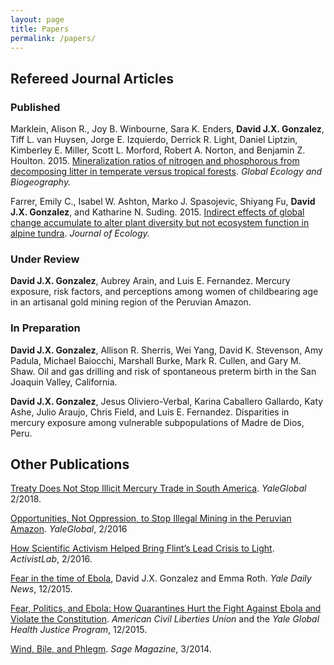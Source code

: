 ```yaml
---
layout: page
title: Papers
permalink: /papers/
---
```


## Refereed Journal Articles

### Published

Marklein, Alison R., Joy B. Winbourne, Sara K. Enders, **David J.X. Gonzalez**, Tiff L. van Huysen, Jorge E. Izquierdo, Derrick R. Light, Daniel Liptzin, Kimberley E. Miller, Scott L. Morford, Robert A. Norton, and Benjamin Z. Houlton. 2015. [Mineralization ratios of nitrogen and phosphorous from decomposing litter in temperate versus tropical forests](https://onlinelibrary.wiley.com/doi/full/10.1111/geb.12414). *Global Ecology and Biogeography.*

Farrer, Emily C., Isabel W. Ashton, Marko J. Spasojevic, Shiyang Fu, **David J.X. Gonzalez**, and Katharine N. Suding. 2015. [Indirect effects of global change accumulate to alter plant diversity but not ecosystem function in alpine tundra](https://besjournals.onlinelibrary.wiley.com/doi/full/10.1111/1365-2745.12363). *Journal of Ecology.*

### Under Review

**David J.X. Gonzalez**, Aubrey Arain, and Luis E. Fernandez. Mercury exposure, risk factors, and perceptions among women of childbearing age in an artisanal gold mining region of the Peruvian Amazon.

### In Preparation

**David J.X. Gonzalez**, Allison R. Sherris, Wei Yang, David K. Stevenson, Amy Padula, Michael Baiocchi, Marshall Burke, Mark R. Cullen, and Gary M. Shaw.
Oil and gas drilling and risk of spontaneous preterm birth in the San Joaquin Valley, California.

**David J.X. Gonzalez**, Jesus Oliviero-Verbal, Karina Caballero Gallardo, Katy Ashe, Julio Araujo, Chris Field, and Luis E. Fernandez. Disparities in mercury exposure among vulnerable subpopulations of Madre de Dios, Peru.

## Other Publications

[Treaty Does Not Stop Illicit Mercury Trade in South America](https://yaleglobal.yale.edu/content/treaty-does-not-stop-illicit-mercury-trade-south-america). *YaleGlobal* 2/2018.

[Opportunities, Not Oppression, to Stop Illegal Mining in the Peruvian Amazon](https://yaleglobal.yale.edu/content/opportunities-not-oppression-stop-illegal-mining-peruvian-amazon). *YaleGlobal*, 2/2016

[How Scientific Activism Helped Bring Flint’s Lead Crisis to Light](http://www.activistlab.org/2016/02/how-scientific-activism-helped-bring-flints-lead-crisis-to-light/). *ActivistLab*, 2/2016.

[Fear in the time of Ebola](https://yaledailynews.com/blog/2015/12/09/gonzalez-roth-fear-in-the-time-of-ebola/), David J.X. Gonzalez and Emma Roth. *Yale Daily News*, 12/2015.

[Fear, Politics, and Ebola: How Quarantines Hurt the Fight Against Ebola and Violate the Constitution](https://law.yale.edu/system/files/area/center/ghjp/documents/ghjp_ebola_quarantines.pdf). *American Civil Liberties Union* and the *Yale Global Health Justice Program*, 12/2015.

[Wind, Bile, and Phlegm](http://www.sagemagazine.org/wind-bile-and-phlegm/). *Sage Magazine*, 3/2014.
